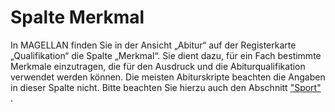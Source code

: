# Spalte Merkmal

In MAGELLAN finden Sie in der Ansicht „Abitur“ auf der Registerkarte „Qualifikation“ die Spalte „Merkmal“. Sie dient dazu, für ein Fach bestimmte Merkmale einzutragen, die für den Ausdruck und die Abiturqualifikation verwendet werden können. Die meisten Abiturskripte beachten die Angaben in dieser Spalte nicht. 
Bitte beachten Sie hierzu auch den Abschnitt ["Sport"](grundlegende_einstellungen_sport.md)  .



